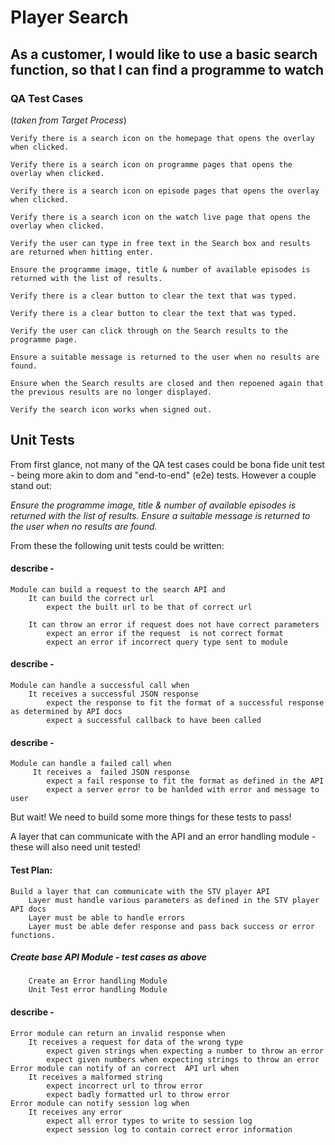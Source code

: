 # Player Search

## As a customer, I would like to use a basic search function, so that I can find a programme to watch

### QA Test Cases

(*taken from Target Process*)

    Verify there is a search icon on the homepage that opens the overlay when clicked.

    Verify there is a search icon on programme pages that opens the overlay when clicked.

    Verify there is a search icon on episode pages that opens the overlay when clicked.

    Verify there is a search icon on the watch live page that opens the overlay when clicked.

    Verify the user can type in free text in the Search box and results are returned when hitting enter.

    Ensure the programme image, title & number of available episodes is returned with the list of results.

    Verify there is a clear button to clear the text that was typed.

    Verify there is a clear button to clear the text that was typed.

    Verify the user can click through on the Search results to the programme page.

    Ensure a suitable message is returned to the user when no results are found.

    Ensure when the Search results are closed and then repoened again that the previous results are no longer displayed.

    Verify the search icon works when signed out.

## Unit Tests

From first glance, not many of the QA test cases could be bona fide unit test - being more akin to dom and "end-to-end" (e2e) tests. However a couple stand out:

*Ensure the programme image, title & number of available episodes is returned with the list of results.*
*Ensure a suitable message is returned to the user when no results are found.*

From these the following unit tests could be written:

#### describe -
	Module can build a request to the search API and
	    It can build the correct url
	    	expect the built url to be that of correct url

	    It can throw an error if request does not have correct parameters
	    	expect an error if the request  is not correct format
	    	expect an error if incorrect query type sent to module

#### describe -
	Module can handle a successful call when
		It receives a successful JSON response
			expect the response to fit the format of a successful response as determined by API docs
			expect a successful callback to have been called

#### describe -
	Module can handle a failed call when
		 It receives a  failed JSON response
			expect a fail response to fit the format as defined in the API
			expect a server error to be hanlded with error and message to user


But wait! We need to build some more things for these tests to pass!

A layer that can communicate with the API and an error handling module - these
will also need unit tested!

#### Test Plan:
	Build a layer that can communicate with the STV player API
		Layer must handle various parameters as defined in the STV player API docs
		Layer must be able to handle errors
		Layer must be able defer response and pass back success or error functions.

##### Create base API Module - test cases as above
        Create an Error handling Module
        Unit Test error handling Module

#### describe -
	Error module can return an invalid response when
		It receives a request for data of the wrong type
			expect given strings when expecting a number to throw an error
			expect given numbers when expecting strings to throw an error
    Error module can notify of an correct  API url when
		It receives a malformed string
			expect incorrect url to throw error
			expect badly formatted url to throw error
	Error module can notify session log when
		It receives any error
			expect all error types to write to session log
			expect session log to contain correct error information
